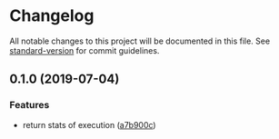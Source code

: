 # Changelog

All notable changes to this project will be documented in this file. See [standard-version](https://github.com/conventional-changelog/standard-version) for commit guidelines.

## 0.1.0 (2019-07-04)


### Features

* return stats of execution ([a7b900c](https://github.com/kbychkov/puppeteer-commander/commit/a7b900c))
